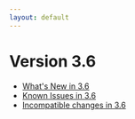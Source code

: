```yaml
---
layout: default
---
```

Version 3.6
===========

- [What's New in 3.6](release-notes-new-features36.html)
- [Known Issues in 3.6](release-notes-known-issues36.html)
- [Incompatible changes in 3.6](release-notes-upgrading-changes36.html)
